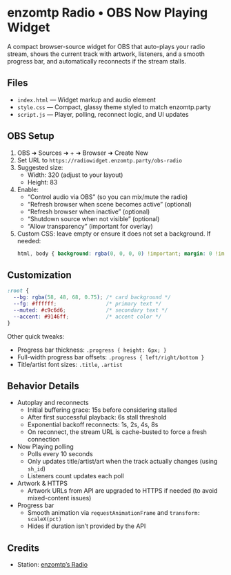# enzomtp Radio • OBS Now Playing Widget

A compact browser-source widget for OBS that auto-plays your radio stream, shows the current track with artwork, listeners, and a smooth progress bar, and automatically reconnects if the stream stalls.

## Files

- `index.html` — Widget markup and audio element
- `style.css` — Compact, glassy theme styled to match enzomtp.party
- `script.js` — Player, polling, reconnect logic, and UI updates

## OBS Setup

1. OBS ➜ Sources ➜ + ➜ Browser ➜ Create New
2. Set URL to `https://radiowidget.enzomtp.party/obs-radio`
3. Suggested size:
   - Width: 320 (adjust to your layout)
   - Height: 83
4. Enable:
   - “Control audio via OBS” (so you can mix/mute the radio)
   - “Refresh browser when scene becomes active” (optional)
   - “Refresh browser when inactive” (optional)
   - “Shutdown source when not visible” (optional)
   - “Allow transparency” (important for overlay)
5. Custom CSS: leave empty or ensure it does not set a background. If needed:
   ```css
   html, body { background: rgba(0, 0, 0, 0) !important; margin: 0 !important; }
   ```

## Customization

```css
:root {
  --bg: rgba(58, 48, 68, 0.75); /* card background */
  --fg: #ffffff;                /* primary text */
  --muted: #c9c6d6;             /* secondary text */
  --accent: #9146ff;            /* accent color */
}
```

Other quick tweaks:
- Progress bar thickness: `.progress { height: 6px; }`
- Full-width progress bar offsets: `.progress { left/right/bottom }`
- Title/artist font sizes: `.title`, `.artist`

## Behavior Details

- Autoplay and reconnects
  - Initial buffering grace: 15s before considering stalled
  - After first successful playback: 6s stall threshold
  - Exponential backoff reconnects: 1s, 2s, 4s, 8s
  - On reconnect, the stream URL is cache-busted to force a fresh connection
- Now Playing polling
  - Polls every 10 seconds
  - Only updates title/artist/art when the track actually changes (using `sh_id`)
  - Listeners count updates each poll
- Artwork & HTTPS
  - Artwork URLs from API are upgraded to HTTPS if needed (to avoid mixed-content issues)
- Progress bar
  - Smooth animation via `requestAnimationFrame` and `transform: scaleX(pct)`
  - Hides if duration isn’t provided by the API

## Credits

- Station: [enzomtp’s Radio](https://radio.enzomtp.party)